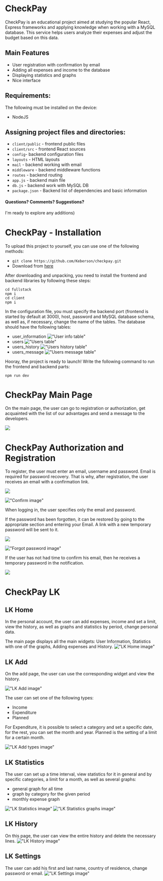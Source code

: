 # CheckPay
CheckPay is an educational project aimed at studying the popular React, Express frameworks and applying knowledge when working with a MySQL database.
This service helps users analyze their expenses and adjust the budget based on this data.

## Main Features
+ User registration with confirmation by email
+ Adding all expenses and income to the database
+ Displaying statistics and graphs
+ Nice interface

## Requirements:
The following must be installed on the device:
+ NodeJS

## Assigning project files and directories:
+ `client/public` - frontend public files
+ `client/src` - frontend React sources
+ `config`- backend configuration files
+ `layouts` - HTML layouts
+ `mail` - backend working with email
+ `middleware` - backend middleware functions
+ `routes` - backend routing
+ `app.js` - backend main file
+ `db.js` - backend work with MySQL DB
+ `package.json` - Backend list of dependencies and basic information

#### Questions? Comments? Suggestions?
I'm ready to explore any additions)

# CheckPay - Installation

To upload this project to yourself, you can use one of the following methods:
+ ```` git clone https://github.com/Keberson/checkpay.git ````
+ Download from [here](https://github.com/Keberson/checkpay/archive/refs/heads/fullstack.zip)

After downloading and unpacking, you need to install the frontend and backend libraries by following these steps:
```` 
cd fullstack
npm i
cd client
npm i
````
In the configuration file, you must specify the backend port (frontend is started by default at 3000), host, password and MySQL database schema, as well as, if necessary, change the name of the tables. The database should have the following tables:
+ user_information
!["User info table"](docs/user_info.png)
+ users
!["Users table"](docs/users.png)
+ users_history
!["Users history table"](docs/users_history.png)
+ users_message
!["Users message table"](docs/users_msg.png)

Hooray, the project is ready to launch! Write the following command to run the frontend and backend parts:
```` 
npm run dev 
````

# CheckPay Main Page

On the main page, the user can go to registration or authorization, get acquainted with the list of our advantages and send a message to the developers.

<img src='https://github.com/Keberson/checkpay/blob/fullstack/docs/main.gif?raw=true'/>

# CheckPay Authorization and Registration

To register, the user must enter an email, username and password. Email is required for password recovery. That is why, after registration, the user receives an email with a confirmation link.

<img src='https://github.com/Keberson/checkpay/blob/fullstack/docs/reg.gif?raw=true'/>

!["Confirm image"](docs\confirm.png)

When logging in, the user specifies only the email and password. 

If the password has been forgotten, it can be restored by going to the appropriate section and entering your Email. A link with a new temporary password will be sent to it.

<img src='https://github.com/Keberson/checkpay/blob/fullstack/docs/forgot-verifed.gif?raw=true'/>

!["Forgot password image"](docs\forgot.png)

If the user has not had time to confirm his email, then he receives a temporary password in the notification.

<img src='https://github.com/Keberson/checkpay/blob/fullstack/docs/forgot-no-verifed.gif?raw=true'/>

# CheckPay LK

## LK Home
In the personal account, the user can add expenses, income and set a limit, view the history, as well as graphs and statistics by period, change personal data.

The main page displays all the main widgets: User Information, Statistics with one of the graphs, Adding expenses and History.
!["LK Home image"](docs\lk_home.png)

## LK Add
On the add page, the user can use the corresponding widget and view the history.

!["LK Add image"](docs\lk_add.png)

The user can set one of the following types:
+ Income 
+ Expenditure 
+ Planned

For Expenditure, it is possible to select a category and set a specific date, for the rest, you can set the month and year.
Planned is the setting of a limit for a certain month.

!["LK Add types image"](docs\lk_add_types.png)

## LK Statistics

The user can set up a time interval, view statistics for it in general and by specific categories, a limit for a month, as well as several graphs:
+ general graph for all time
+ graph by category for the given period
+ monthly expense graph

!["LK Statistics image"](docs\lk_stat.png)
!["LK Statistics graphs image"](docs\lk_stat_graphs.png)

## LK History

On this page, the user can view the entire history and delete the necessary lines.
!["LK History image"](docs\lk_history.png)

## LK Settings

The user can add his first and last name, country of residence, change password or email.
!["LK Settings image"](docs\lk_settings.png)